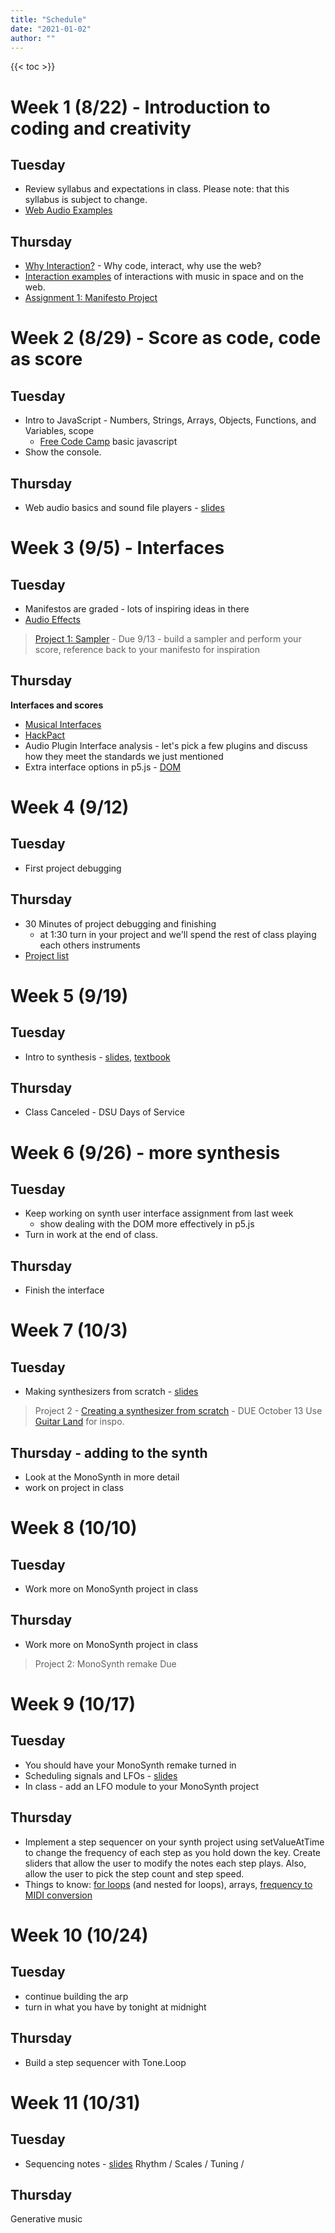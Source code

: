 ```yaml
---
title: "Schedule"
date: "2021-01-02"
author: ""
---
```


{{< toc >}}

# Week 1 (8/22) - Introduction to coding and creativity

## Tuesday

- Review syllabus and expectations in class. Please note: that this syllabus is subject to change.
- [Web Audio Examples](../lectures/week-1/examples/)

## Thursday

- [Why Interaction?](../lectures/week-1/why-interaction/) - Why code, interact, why use the web?
- [Interaction examples](../lectures/week-1/more-examples/) of interactions with music in space and on the web.
- [Assignment 1: Manifesto Project](../projects/assignment-1-manifesto/)

# Week 2 (8/29) - Score as code, code as score

## Tuesday

- Intro to JavaScript - Numbers, Strings, Arrays, Objects, Functions, and Variables, scope
  - [Free Code Camp](https://www.freecodecamp.org/learn/javascript-algorithms-and-data-structures/#basic-javascript) basic javascript
- Show the console.

## Thursday

- Web audio basics and sound file players - [slides](../lectures/week-2/web-audio-basics/)

# Week 3 (9/5) - Interfaces

## Tuesday

- Manifestos are graded - lots of inspiring ideas in there
- [Audio Effects](../lectures/week-3/audio-effects/)

> [Project 1: Sampler](../projects/project-1-sampler/) - Due 9/13 - build a sampler and perform your score, reference back to your manifesto for inspiration

## Thursday

**Interfaces and scores**

- [Musical Interfaces](../lectures/week-3/musical-interfaces/)
- [HackPact](https://stc.github.io/HackPact/)
- Audio Plugin Interface analysis - let's pick a few plugins and discuss how they meet the standards we just mentioned
- Extra interface options in p5.js - [DOM](https://p5js.org/reference/#group-DOM)

# Week 4 (9/12)

## Tuesday

- First project debugging

## Thursday

- 30 Minutes of project debugging and finishing
  - at 1:30 turn in your project and we'll spend the rest of class playing each others instruments
- [Project list](../lectures/week-4/instrument-projects/)

<!-- Use this as a guide: https://www.guitarland.com/MusicTheoryWithToneJS/TonejsSetup.html -->

# Week 5 (9/19)

## Tuesday

- Intro to synthesis - [slides](../lectures/week-4/synths-intro/), [textbook](https://pdm.lsupathways.org/3_audio/2_synthsandmusic/1_lesson_1/)

## Thursday

- Class Canceled - DSU Days of Service

# Week 6 (9/26) - more synthesis

## Tuesday

- Keep working on synth user interface assignment from last week
  - show dealing with the DOM more effectively in p5.js
- Turn in work at the end of class.

## Thursday

- Finish the interface

# Week 7 (10/3)

## Tuesday

- Making synthesizers from scratch - [slides](../lectures/week-7/synths-from-scratch/)

> Project 2 - [Creating a synthesizer from scratch](../projects/project-2-synth-from-scratch/) - DUE October 13
> Use [Guitar Land](https://www.guitarland.com/MusicTheoryWithToneJS/Presets-gh-pages/) for inspo.

## Thursday - adding to the synth

- Look at the MonoSynth in more detail
- work on project in class

# Week 8 (10/10)

## Tuesday

- Work more on MonoSynth project in class

## Thursday

- Work more on MonoSynth project in class

> Project 2: MonoSynth remake Due

# Week 9 (10/17)

## Tuesday

- You should have your MonoSynth remake turned in
- Scheduling signals and LFOs - [slides](../lectures/week-8/scheduling-signals/)
- In class - add an LFO module to your MonoSynth project

## Thursday

- Implement a step sequencer on your synth project using setValueAtTime to change the frequency of each step as you hold down the key. Create sliders that allow the user to modify the notes each step plays. Also, allow the user to pick the step count and step speed.
- Things to know: [for loops](https://www.freecodecamp.org/news/javascript-for-loops/) (and nested for loops), arrays, [frequency to MIDI conversion](https://tonejs.github.io/docs/14.7.77/fn/Frequency)

# Week 10 (10/24)

## Tuesday

- continue building the arp
- turn in what you have by tonight at midnight

## Thursday

- Build a step sequencer with Tone.Loop

# Week 11 (10/31)

## Tuesday

- Sequencing notes - [slides](../lectures/week-10/sequencing-notes/)
  Rhythm / Scales / Tuning /

## Thursday

Generative music

<!--
Sound and viz

## Bubbles with sound

<iframe height="490" style="width: 100%;" scrolling="no" title="Bubbles with sound!" src="//codepen.io/lsuddem/embed/rROVea/?height=490&theme-id=35490&default-tab=js,result" frameborder="no" allowtransparency="true" allowfullscreen="true">
  See the Pen <a href='https://codepen.io/lsuddem/pen/rROVea/'>Bubbles with sound!</a> by LSU DDEM
  (<a href='https://codepen.io/lsuddem'>@lsuddem</a>) on <a href='https://codepen.io'>CodePen</a>.
</iframe>

 -->

<!--

Week 10 - 12 - sequencing/tuning/matching sound to visuals

Next Project: score a p5.js animation
 -->

<!--

Synth from scratch DUE

- [Process Music](https://tambien.github.io/InteractiveMusic/module/process_music) - music created from a series of instructions
- [Randomization and patterns](https://tambien.github.io/InteractiveMusic/module/randomization)

- **create score** - Create a hand-drawn or computer-generated graphical score. This doesn't need to be artistic, just something that will inspire a piece of music for a project later in the semester.
- **Project 3 - [Realize](https://tambien.github.io/InteractiveMusic/assignment/midterm_1) your score as code** - take part of [PDM scoring an image](https://pdm.lsupathways.org/3_audio/2_synthsandmusic/4_lesson_4/)

# Week 6 (9/26) - Process and generative music, More musical complexity

- Rhythm / Scales / Tuning / - [slides](https://lsu-pdm-2021.netlify.com/week_4_t/_static/#/)
- More patterns with [total-serialism](https://github.com/tmhglnd/total-serialism)
- Sound an animation - we'll go through the tricks of adding sound to looping structures. See [HackPact](https://github.com/stc/HackPact) for examples.
- **Assignment 4 - Midterm** - Score a p5.js sketch using everything you've learned so far. Cool p5.js sketches can be found at [Open Processing](https://openprocessing.org/discover/#/trending). Also, see the Generative Design book for great sketches. Also, see the [nature of code](https://github.com/nature-of-code/noc-examples-p5.js).
- Other ideas: [Generative Landscape 1](https://editor.p5js.org/EdCavett/full/-fcf1cLwf), [Generative Landscape 2](https://editor.p5js.org/ndeji69/sketches/rqMKO4jr1)

# Week 7 (10/3) - Sonification

Assignment 3 DUE

- Dealing with real-time data sources
- Sonification - **Assignment 5** - sonify any real-time data from the web. Ex: [ISS Location](https://github.com/CodeAsCreativeMedium/exercises/tree/main/17_sound/09_data_sonification). See Measuring Device from CaCM pg 110 for more sensor-based inspiration. You could also sonify time-related data. See [ClockWork](https://clockwork.scholarslab.org/) for examples on that. This project is also inspired by the following:
- Clock project from code as creative medium (pg 30).
- Data Self-Portrait (pg 62) - instead of sonifying a source of data you find, make your data source that represents some aspect of your life.

# Week 8 (10/10) - Mobile/networked Music

Assignment 4 DUE

- Mobile Music - Project 6
- [immaterial.cloud: Using peer-to-peer technologies for music](https://webaudioconf.com/posts/2021_13/)
- show some of my other projects too
- [The Hub](https://github.com/jtallison/NetArt-Repo)
- Or just simpler version with socket.io
- TODO: more resources

# Week 9 (10/17) - More Mobile Music

Assignment 5 DUE

- TODO: Readings and assignments for mobile music - look at some of my papers to see who i cited

# Week 10 (10/24) - More weird synthesis

- [Audio analysis](https://tambien.github.io/InteractiveMusic/module/analysis)
  - [meyda](https://github.com/meyda/meyda)
- [Granular-js](https://github.com/philippfromme/granular-js)
- [Paulstretch.js](https://github.com/sebpiq/paulstretch.js)
- [Magenta.js](https://magenta.tensorflow.org/get-started)
  - [Demos](https://magenta.tensorflow.org/demos/web/)
  - [Interactive generative models for music](https://www.youtube.com/watch?v=f0XO4A_-EeY)

# Week 11 (10/31) - Live Coding

- Ethos of Live Coding
  - [Show us your screens](https://vimeo.com/20241649)
  - [Toplap Manifesto](https://toplap.org/wiki/ManifestoDraft)
  - [Algorave](https://algorave.com/) - coding to dance to
    - [Algorave Generation | Resident Advisor](https://www.youtube.com/watch?v=S2EZqikCIfY)
  - [Awesome Live Coding](https://github.com/toplap/awesome-livecoding)
- Tools
  - [Gibber](https://gibber.cc/alpha/playground/)
    - See Gabber for collaborations
    - [Rethinking networked collaboration in the live coding environment Gibber](https://nime.pubpub.org/pub/4b8l5iqc/release/1)
  - [Sema](https://sema.codes/)
  - [Glicol](https://glicol.org/) - also allows collaboration
  - [Strudel](https://github.com/tidalcycles/strudel) - port of tidal cycles

> READ: [Algorave - Mixmag](https://mixmag.net/feature/algorave/8)

# Week 12 (11/7) - Live Coding

Live coding performances - in a group of two or more perform a 5 minute piece with the live coding environment you liked the best.

# Week 13 (11/14) - FINAL PROJECT

Start on your final project, something you propose related to what we've learned this semester.

# Week 14 (11/21)

## Thursday

Thanksgiving - No classes

# Week 15 (11/28)

# Week 16 (12/5)

## Thursday

Start of final exams -->
